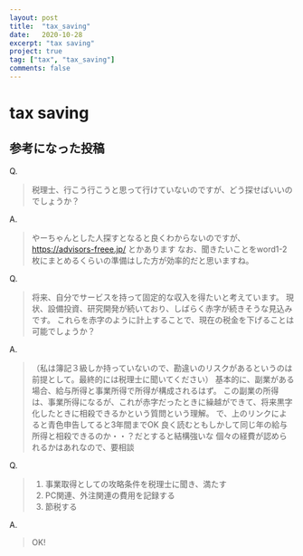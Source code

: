 ```yaml
---
layout: post
title:  "tax_saving"
date:   2020-10-28
excerpt: "tax saving"
project: true
tag: ["tax", "tax_saving"]
comments: false
---
```


# tax saving


## 参考になった投稿

Q. 
> 税理士、行こう行こうと思って行けていないのですが、どう探せばいいのでしょうか？

A.
> やーちゃんとした人探すとなると良くわからないのですが、
https://advisors-freee.jp/ とかあります
> なお、聞きたいことをword1-2枚にまとめるくらいの準備はした方が効率的だと思いますね。


Q. 
> 将来、自分でサービスを持って固定的な収入を得たいと考えています。
> 現状、設備投資、研究開発が続いており、しばらく赤字が続きそうな見込みです。
> これらを赤字のように計上することで、現在の税金を下げることは可能でしょうか？

A.
> （私は簿記３級しか持っていないので、勘違いのリスクがあるというのは前提として。最終的には税理士に聞いてください）
> 基本的に、副業がある場合、給与所得と事業所得で所得が構成されるはず。
> この副業の所得は、事業所得になるが、これが赤字だったときに繰越ができて、将来黒字化したときに相殺できるかという質問という理解。
> で、上のリンクによると青色申告してると3年間までOK
> 良く読むともしかして同じ年の給与所得と相殺できるのか・・？だとすると結構強いな
> 個々の経費が認められるかはあれなので、要相談

Q. 
> 1. 事業取得としての攻略条件を税理士に聞き、満たす
> 2. PC関連、外注関連の費用を記録する
> 3. 節税する

A.
> OK!
